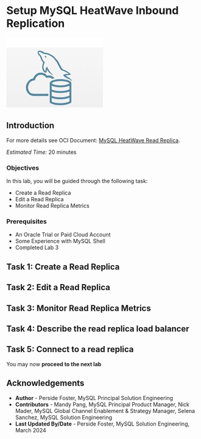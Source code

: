 # Setup MySQL HeatWave Inbound Replication

![mysql heatwave](./images/mysql-heatwave-logo.jpg "mysql heatwave")

## Introduction


For more details see OCI Document:
[MySQL HeatWave Read Replica](
https://docs.oracle.com/en-us/iaas/mysql-database/doc/read-replica.html).

_Estimated Time:_ 20 minutes

### Objectives

In this lab, you will be guided through the following task:

- Create a Read Replica
- Edit a Read Replica
- Monitor Read Replica Metrics

### Prerequisites

- An Oracle Trial or Paid Cloud Account
- Some Experience with MySQL Shell
- Completed Lab 3

## Task 1: Create a Read Replica

## Task 2: Edit a Read Replica

## Task 3: Monitor Read Replica Metrics

## Task 4: Describe the read replica load balancer

## Task 5: Connect to a read replica


You may now **proceed to the next lab**

## Acknowledgements

- **Author** - Perside Foster, MySQL Principal Solution Engineering
- **Contributors** - Mandy Pang, MySQL Principal Product Manager,  Nick Mader, MySQL Global Channel Enablement & Strategy Manager, Selena Sanchez, MySQL Solution Engineering
- **Last Updated By/Date** - Perside Foster, MySQL Solution Engineering, March 2024